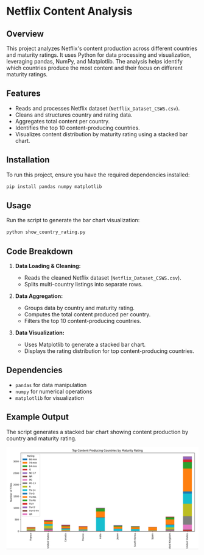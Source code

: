 # Netflix Content Analysis

## Overview
This project analyzes Netflix's content production across different countries and maturity ratings. It uses Python for data processing and visualization, leveraging pandas, NumPy, and Matplotlib. The analysis helps identify which countries produce the most content and their focus on different maturity ratings.

## Features
- Reads and processes Netflix dataset (`Netflix_Dataset_CSWS.csv`).
- Cleans and structures country and rating data.
- Aggregates total content per country.
- Identifies the top 10 content-producing countries.
- Visualizes content distribution by maturity rating using a stacked bar chart.

## Installation
To run this project, ensure you have the required dependencies installed:

```sh
pip install pandas numpy matplotlib
```

## Usage
Run the script to generate the bar chart visualization:

```sh
python show_country_rating.py
```

## Code Breakdown
1. **Data Loading & Cleaning:**
   - Reads the cleaned Netflix dataset (`Netflix_Dataset_CSWS.csv`).
   - Splits multi-country listings into separate rows.
   
2. **Data Aggregation:**
   - Groups data by country and maturity rating.
   - Computes the total content produced per country.
   - Filters the top 10 content-producing countries.

3. **Data Visualization:**
   - Uses Matplotlib to generate a stacked bar chart.
   - Displays the rating distribution for top content-producing countries.

## Dependencies
- `pandas` for data manipulation
- `numpy` for numerical operations
- `matplotlib` for visualization

## Example Output
The script generates a stacked bar chart showing content production by country and maturity rating.

![Country Chart](https://github.com/saniyaa61/2025-4516CSQR-SAFE/blob/FATMA-MATURITY-CONTENT/country_chart.PNG?raw=true)



